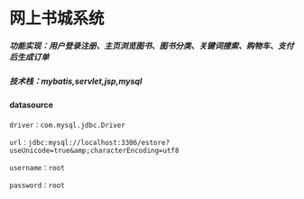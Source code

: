 # 网上书城系统

##### 功能实现：用户登录注册、主页浏览图书、图书分类、关键词搜索、购物车、支付后生成订单

##### 技术栈：mybatis,servlet,jsp,mysql



#### datasource

```
driver：com.mysql.jdbc.Driver

url：jdbc:mysql://localhost:3306/estore?useUnicode=true&amp;characterEncoding=utf8 

username：root

password：root 
```

